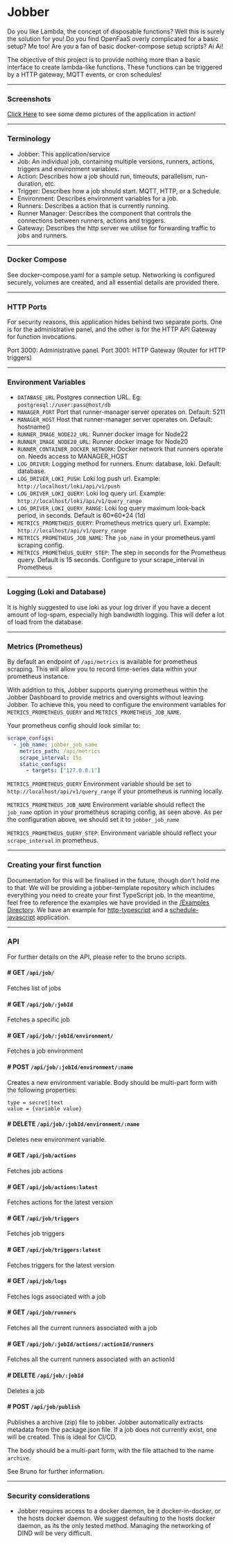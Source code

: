 # Jobber

Do you like Lambda, the concept of disposable functions? Well this is surely the solution for you! Do you find OpenFaaS overly complicated for a basic setup? Me too! Are you a fan of basic docker-compose setup scripts? Ai Ai!

The objective of this project is to provide nothing more than a basic interface to create lambda-like functions. These functions can be triggered by a HTTP gateway, MQTT events, or cron schedules!

<hr>

### Screenshots

[Click Here](/docs/pictures.md) to see some demo pictures of the application in action!

<hr>

### Terminology

- Jobber: This application/service
- Job: An individual job, containing multiple versions, runners, actions, triggers and environment variables.
- Action: Describes how a job should run, timeouts, parallelism, run-duration, etc.
- Trigger: Describes how a job should start. MQTT, HTTP, or a Schedule.
- Environment: Describes environment variables for a job.
- Runners: Describes a action that is currently running.
- Runner Manager: Describes the component that controls the connections between runners, actions and triggers.
- Gateway: Describes the http server we utilise for forwarding traffic to jobs and runners.

<hr>

### Docker Compose

See docker-compose.yaml for a sample setup. Networking is configured securely, volumes are created, and all essential details are provided there.

<hr>

### HTTP Ports

For security reasons, this application hides behind two separate ports. One is for the administrative panel, and the other is for the HTTP API Gateway for function invocations.

Port 3000: Administrative panel.
Port 3001: HTTP Gateway (Router for HTTP triggers)

<hr>

### Environment Variables

- `DATABASE_URL` Postgres connection URL. Eg: `postgresql://user:pass@host/db`
- `MANAGER_PORT` Port that runner-manager server operates on. Default: 5211
- `MANAGER_HOST` Host that runner-manager server operates on. Default: hostname()
- `RUNNER_IMAGE_NODE22_URL`: Runner docker image for Node22
- `RUNNER_IMAGE_NODE20_URL`: Runner docker image for Node20
- `RUNNER_CONTAINER_DOCKER_NETWORK`: Docker network that runners operate on. Needs access to MANAGER_HOST
- `LOG_DRIVER`: Logging method for runners. Enum: database, loki. Default: database.
- `LOG_DRIVER_LOKI_PUSH`: Loki log push url. Example: `http://localhost/loki/api/v1/push`
- `LOG_DRIVER_LOKI_QUERY`: Loki log query url. Example: `http://localhost/loki/api/v1/query_range`
- `LOG_DRIVER_LOKI_QUERY_RANGE`: Loki log query maximum look-back period, in seconds. Default is 60\*60\*24 (1d)
- `METRICS_PROMETHEUS_QUERY`: Prometheus metrics query url. Example: `http://localhost/api/v1/query_range`
- `METRICS_PROMETHEUS_JOB_NAME`: The `job_name` in your prometheus.yaml scraping config.
- `METRICS_PROMETHEUS_QUERY_STEP`: The step in seconds for the Prometheus query. Default is 15 seconds. Configure to your scrape_interval in Prometheus
<hr>

### Logging (Loki and Database)

It is highly suggested to use loki as your log driver if you have a decent amount of log-spam, especially high bandwidth logging. This will defer a lot of load from the database.

<hr>

### Metrics (Prometheus)

By default an endpoint of `/api/metrics` is available for prometheus scraping. This will allow you to record time-series data within your prometheus instance.

With addition to this, Jobber supports querying prometheus within the Jobber Dashboard to provide metrics and oversights without leaving Jobber. To achieve this, you need to configure the environment variables for `METRICS_PROMETHEUS_QUERY` and `METRICS_PROMETHEUS_JOB_NAME`.

Your prometheus config should look similar to:

```yaml
scrape_configs:
  - job_name: jobber_job_name
    metrics_path: /api/metrics
    scrape_interval: 15s
    static_configs:
      - targets: ["127.0.0.1"]
```

`METRICS_PROMETHEUS_QUERY` Environment variable should be set to `http://localhost/api/v1/query_range` if your prometheus is running locally.

`METRICS_PROMETHEUS_JOB_NAME` Environment variable should reflect the `job_name` option in your prometheus scraping config, as seen above. As per the configuration above, we should set it to `jobber_job_name`

`METRICS_PROMETHEUS_QUERY_STEP`: Environment variable should reflect your `scrape_interval` in prometheus.

<hr>

### Creating your first function

Documentation for this will be finalised in the future, though don't hold me to that. We will be providing a jobber-template repository which includes everything you need to create your first TypeScript job. In the meantime, feel free to reference the examples we have provided in the [/Examples Directory](/examples/). We have an example for [http-typescript](/examples/http-typescript/) and a [schedule-javascript](/examples/schedule-javascript/) application.

<hr>

### API

For further details on the API, please refer to the bruno scripts.

#### # GET `/api/job/`

Fetches list of jobs

#### # GET `/api/job/:jobId`

Fetches a specific job

#### # GET `/api/job/:jobId/environment/`

Fetches a job environment

#### # POST `/api/job/:jobId/environment/:name`

Creates a new environment variable. Body should be multi-part form with the following properties:

```
type = secret|text
value = {variable value}
```

#### # DELETE `/api/job/:jobId/environment/:name`

Deletes new environment variable.

#### # GET `/api/job/actions`

Fetches job actions

#### # GET `/api/job/actions:latest`

Fetches actions for the latest version

#### # GET `/api/job/triggers`

Fetches job triggers

#### # GET `/api/job/triggers:latest`

Fetches triggers for the latest version

#### # GET `/api/job/logs`

Fetches logs associated with a job

#### # GET `/api/job/runners`

Fetches all the current runners associated with a job

#### # GET `/api/job/:jobId/actions/:actionId/runners`

Fetches all the current runners associated with an actionId

#### # DELETE `/api/job/:jobId`

Deletes a job

#### # POST `/api/job/publish`

Publishes a archive (zip) file to jobber. Jobber automatically extracts metadata from the package.json file. If a job does not currently exist, one will be created. This is ideal for CI/CD.

The body should be a multi-part form, with the file attached to the name `archive`.

See Bruno for further information.

<hr>

### Security considerations

- Jobber requires access to a docker daemon, be it docker-in-docker, or the hosts docker daemon. We suggest defaulting to the hosts docker daemon, as its the only tested method. Managing the networking of DIND will be very difficult.
